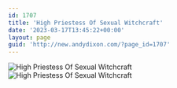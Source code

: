 ```yaml
---
id: 1707
title: 'High Priestess Of Sexual Witchcraft'
date: '2023-03-17T13:45:22+00:00'
layout: page
guid: 'http://new.andydixon.com/?page_id=1707'
---
```


![High Priestess Of Sexual Witchcraft](https://i0.wp.com/assets.g8x2.ldn.idrivee2-23.com/posters/High%20Priestess%20Of%20Sexual%20Witchcraft%2001.jpg?w=1200&ssl=1 "High Priestess Of Sexual Witchcraft")  
![High Priestess Of Sexual Witchcraft](https://i0.wp.com/assets.g8x2.ldn.idrivee2-23.com/posters/High%20Priestess%20Of%20Sexual%20Witchcraft%2002.jpg?w=1200&ssl=1 "High Priestess Of Sexual Witchcraft")